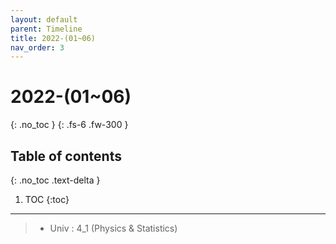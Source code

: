```yaml
---
layout: default
parent: Timeline
title: 2022-(01~06)
nav_order: 3
---
```

# 2022-(01~06)
{: .no_toc }
{: .fs-6 .fw-300 }

## Table of contents
{: .no_toc .text-delta }

1. TOC
{:toc}

---
> - Univ : 4_1 (Physics & Statistics)